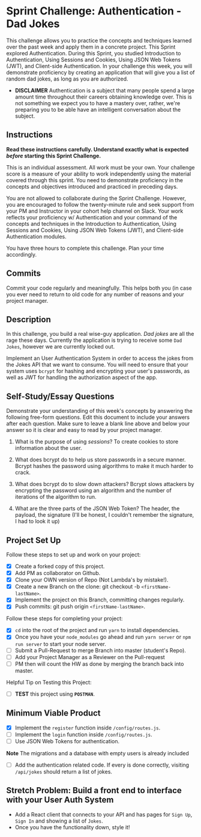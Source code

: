 # Sprint Challenge: Authentication - Dad Jokes

This challenge allows you to practice the concepts and techniques learned over the past week and apply them in a concrete project. This Sprint explored Authentication. During this Sprint, you studied Introduction to Authentication, Using Sessions and Cookies, Using JSON Web Tokens (JWT), and Client-side Authentication. In your challenge this week, you will demonstrate proficiency by creating an application that will give you a list of random dad jokes, as long as you are authorized.

-   **DISCLAIMER** Authentication is a subject that many people spend a large amount time throughout their careers obtaining knowledge over. This is not something we expect you to have a mastery over, rather, we're preparing you to be able have an intelligent conversation about the subject.

## Instructions

**Read these instructions carefully. Understand exactly what is expected _before_ starting this Sprint Challenge.**

This is an individual assessment. All work must be your own. Your challenge score is a measure of your ability to work independently using the material covered through this sprint. You need to demonstrate proficiency in the concepts and objectives introduced and practiced in preceding days.

You are not allowed to collaborate during the Sprint Challenge. However, you are encouraged to follow the twenty-minute rule and seek support from your PM and Instructor in your cohort help channel on Slack. Your work reflects your proficiency w/ Authentication and your command of the concepts and techniques in the Introduction to Authentication, Using Sessions and Cookies, Using JSON Web Tokens (JWT), and Client-side Authentication modules.

You have three hours to complete this challenge. Plan your time accordingly.

## Commits

Commit your code regularly and meaningfully. This helps both you (in case you ever need to return to old code for any number of reasons and your project manager.

## Description

In this challenge, you build a real wise-guy application. _Dad jokes_ are all the rage these days. Currently the application is trying to receive some `Dad Jokes`, however we are currently locked out.

Implement an User Authentication System in order to access the jokes from the Jokes API that we want to consume. You will need to ensure that your system uses `bcrypt` for hashing and encrypting your user's passwords, as well as JWT for handling the authorization aspect of the app.

## Self-Study/Essay Questions

Demonstrate your understanding of this week's concepts by answering the following free-form questions. Edit this document to include your answers after each question. Make sure to leave a blank line above and below your answer so it is clear and easy to read by your project manager.

1. What is the purpose of using _sessions_?
   To create cookies to store information about the user.

1. What does bcrypt do to help us store passwords in a secure manner.
   Bcrypt hashes the password using algorithms to make it much harder to crack.

1. What does bcrypt do to slow down attackers?
   Bcrypt slows attackers by encrypting the password using an algorithm and the number of iterations of the algorithm to run.

1. What are the three parts of the JSON Web Token?
   The header, the payload, the signature (I'll be honest, I couldn't remember the signature, I had to look it up)

## Project Set Up

Follow these steps to set up and work on your project:

-   [x] Create a forked copy of this project.
-   [x] Add PM as collaborator on Github.
-   [x] Clone your OWN version of Repo (Not Lambda's by mistake!).
-   [x] Create a new Branch on the clone: git checkout -b `<firstName-lastName>`.
-   [x] Implement the project on this Branch, committing changes regularly.
-   [x] Push commits: git push origin `<firstName-lastName>`.

Follow these steps for completing your project:

-   [x] `cd` into the root of the project and run `yarn` to install dependencies.
-   [x] Once you have your `node_modules` go ahead and run `yarn server` or `npm run server` to start your node server.
-   [ ] Submit a Pull-Request to merge <firstName-lastName> Branch into master (student's Repo).
-   [ ] Add your Project Manager as a Reviewer on the Pull-request
-   [ ] PM then will count the HW as done by merging the branch back into master.

Helpful Tip on Testing this Project:

-   [ ] **TEST** this project using **`POSTMAN`**.

## Minimum Viable Product

-   [x] Implement the `register` function inside `/config/routes.js`.
-   [ ] Implement the `login` function inside `/config/routes.js`.
-   [ ] Use JSON Web Tokens for authentication.

**Note** The migrations and a database with empty users is already included

-   [ ] Add the authentication related code. If every is done correctly, visiting `/api/jokes` should return a list of jokes.

## Stretch Problem: Build a front end to interface with your User Auth System

-   Add a React client that connects to your API and has pages for `Sign Up`, `Sign In` and showing a list of `Jokes`.
-   Once you have the functionality down, style it!
